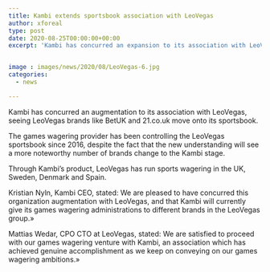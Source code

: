```yaml
---
title: Kambi extends sportsbook association with LeoVegas
author: xforeal 
type: post
date: 2020-08-25T00:00:00+00:00
excerpt: 'Kambi has concurred an expansion to its association with LeoVegas, seeing LeoVegas brands like BetUK and 21 '


image : images/news/2020/08/LeoVegas-6.jpg
categories:
  - news

---
```

Kambi has concurred an augmentation to its association with LeoVegas, seeing LeoVegas brands like BetUK and 21.co.uk move onto its sportsbook. 

The games wagering provider has been controlling the LeoVegas sportsbook since 2016, despite the fact that the new understanding will see a more noteworthy number of brands change to the Kambi stage. 

Through Kambi&#8217;s product, LeoVegas has run sports wagering in the UK, Sweden, Denmark and Spain. 

Kristian Nyln, Kambi CEO, stated: We are pleased to have concurred this organization augmentation with LeoVegas, and that Kambi will currently give its games wagering administrations to different brands in the LeoVegas group.&#187; 

Mattias Wedar, CPO CTO at LeoVegas, stated: We are satisfied to proceed with our games wagering venture with Kambi, an association which has achieved genuine accomplishment as we keep on conveying on our games wagering ambitions.&#187;